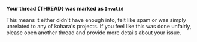 **Your thread {THREAD} was marked as `Invalid`**

This means it either didn't have enough info, felt like spam or was simply unrelated to any of kohara's projects.
If you feel like this was done unfairly, please open another thread and provide more details about your issue.